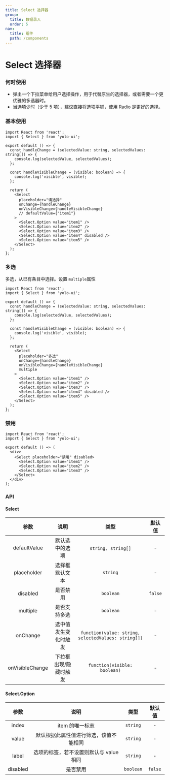 ```yaml
---
title: Select 选择器
group:
  title: 数据录入
  order: 5
nav:
  title: 组件
  path: /components
---
```


# Select 选择器

### 何时使用

- 弹出一个下拉菜单给用户选择操作，用于代替原生的选择器，或者需要一个更优雅的多选器时。
- 当选项少时（少于 5 项），建议直接将选项平铺，使用 Radio 是更好的选择。

### 基本使用

```tsx
import React from 'react';
import { Select } from 'yolo-ui';

export default () => {
  const handleChange = (selectedValue: string, selectedValues: string[]) => {
    console.log(selectedValue, selectedValues);
  };

  const handleVisibleChange = (visible: boolean) => {
    console.log('visible', visible);
  };

  return (
    <Select
      placeholder="请选择"
      onChange={handleChange}
      onVisibleChange={handleVisibleChange}
      // defaultValue={"item1"}
    >
      <Select.Option value="item1" />
      <Select.Option value="item2" />
      <Select.Option value="item3" />
      <Select.Option value="item4" disabled />
      <Select.Option value="item5" />
    </Select>
  );
};
```

### 多选

多选，从已有条目中选择。设置 `multiple`属性

```tsx
import React from 'react';
import { Select } from 'yolo-ui';

export default () => {
  const handleChange = (selectedValue: string, selectedValues: string[]) => {
    console.log(selectedValue, selectedValues);
  };

  const handleVisibleChange = (visible: boolean) => {
    console.log('visible', visible);
  };

  return (
    <Select
      placeholder="多选"
      onChange={handleChange}
      onVisibleChange={handleVisibleChange}
      multiple
    >
      <Select.Option value="item1" />
      <Select.Option value="item2" />
      <Select.Option value="item3" />
      <Select.Option value="item4" disabled />
      <Select.Option value="item5" />
    </Select>
  );
};
```

### 禁用

```tsx
import React from 'react';
import { Select } from 'yolo-ui';

export default () => (
  <div>
    <Select placeholder="禁用" disabled>
      <Select.Option value="item1" />
      <Select.Option value="item2" />
      <Select.Option value="item3" />
    </Select>
  </div>
);
```

### API

#### Select

| 参数 | 说明 | 类型 | 默认值 |
| :-: | :-: | :-: | :-: |
| defaultValue | 默认选中的选项 | `string`、`string[]` | - |
| placeholder | 选择框默认文本 | `string` | - |
| disabled | 是否禁用 | `boolean` | `false` |
| multiple | 是否支持多选 | `boolean` | - |
| onChange | 选中值发生变化时触发 | `function(value: string, selectedValues: string[])` | - |
| onVisibleChange | 下拉框出现/隐藏时触发 | `function(visible: boolean)` | - |

#### Select.Option

|   参数   |                  说明                   |   类型    | 默认值  |
| :------: | :-------------------------------------: | :-------: | :-----: |
|  index   |             item 的唯一标志             | `string`  |    -    |
|  value   | 默认根据此属性值进行筛选，该值不能相同  | `string`  |    -    |
|  label   | 选项的标签，若不设置则默认与 value 相同 | `string`  |    -    |
| disabled |                是否禁用                 | `boolean` | `false` |
